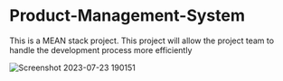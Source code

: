 # Product-Management-System
This is a MEAN stack project. 
This project will allow the project team to handle the development process more efficiently


![Screenshot 2023-07-23 190151](https://github.com/GokulAjithV/Product-Management-System/assets/96762110/cff070ae-a544-4165-98d4-f520ab1a63a8)
